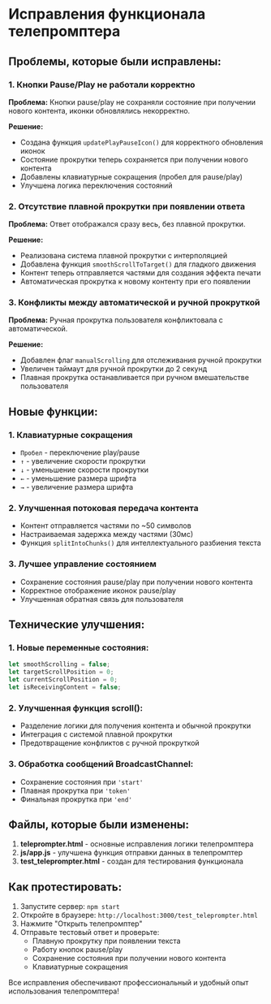 # Исправления функционала телепромптера

## Проблемы, которые были исправлены:

### 1. Кнопки Pause/Play не работали корректно
**Проблема:** Кнопки pause/play не сохраняли состояние при получении нового контента, иконки обновлялись некорректно.

**Решение:**
- Создана функция `updatePlayPauseIcon()` для корректного обновления иконок
- Состояние прокрутки теперь сохраняется при получении нового контента
- Добавлены клавиатурные сокращения (пробел для pause/play)
- Улучшена логика переключения состояний

### 2. Отсутствие плавной прокрутки при появлении ответа
**Проблема:** Ответ отображался сразу весь, без плавной прокрутки.

**Решение:**
- Реализована система плавной прокрутки с интерполяцией
- Добавлена функция `smoothScrollToTarget()` для гладкого движения
- Контент теперь отправляется частями для создания эффекта печати
- Автоматическая прокрутка к новому контенту при его появлении

### 3. Конфликты между автоматической и ручной прокруткой
**Проблема:** Ручная прокрутка пользователя конфликтовала с автоматической.

**Решение:**
- Добавлен флаг `manualScrolling` для отслеживания ручной прокрутки
- Увеличен таймаут для ручной прокрутки до 2 секунд
- Плавная прокрутка останавливается при ручном вмешательстве пользователя

## Новые функции:

### 1. Клавиатурные сокращения
- `Пробел` - переключение play/pause
- `↑` - увеличение скорости прокрутки
- `↓` - уменьшение скорости прокрутки
- `←` - уменьшение размера шрифта
- `→` - увеличение размера шрифта

### 2. Улучшенная потоковая передача контента
- Контент отправляется частями по ~50 символов
- Настраиваемая задержка между частями (30мс)
- Функция `splitIntoChunks()` для интеллектуального разбиения текста

### 3. Лучшее управление состоянием
- Сохранение состояния pause/play при получении нового контента
- Корректное отображение иконок pause/play
- Улучшенная обратная связь для пользователя

## Технические улучшения:

### 1. Новые переменные состояния:
```javascript
let smoothScrolling = false;
let targetScrollPosition = 0;
let currentScrollPosition = 0;
let isReceivingContent = false;
```

### 2. Улучшенная функция scroll():
- Разделение логики для получения контента и обычной прокрутки
- Интеграция с системой плавной прокрутки
- Предотвращение конфликтов с ручной прокруткой

### 3. Обработка сообщений BroadcastChannel:
- Сохранение состояния при `'start'`
- Плавная прокрутка при `'token'`
- Финальная прокрутка при `'end'`

## Файлы, которые были изменены:

1. **teleprompter.html** - основные исправления логики телепромптера
2. **js/app.js** - улучшена функция отправки данных в телепромптер
3. **test_teleprompter.html** - создан для тестирования функционала

## Как протестировать:

1. Запустите сервер: `npm start`
2. Откройте в браузере: `http://localhost:3000/test_teleprompter.html`
3. Нажмите "Открыть телепромптер"
4. Отправьте тестовый ответ и проверьте:
   - Плавную прокрутку при появлении текста
   - Работу кнопок pause/play
   - Сохранение состояния при получении нового контента
   - Клавиатурные сокращения

Все исправления обеспечивают профессиональный и удобный опыт использования телепромптера!